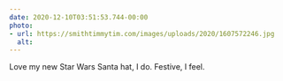 ```yaml
---
date: 2020-12-10T03:51:53.744-00:00
photo:
- url: https://smithtimmytim.com/images/uploads/2020/1607572246.jpg
  alt: 
---
```

Love my new Star Wars Santa hat, I do. Festive, I feel.
